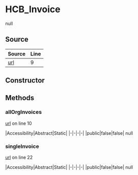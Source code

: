 # HCB_Invoice

null
## Source
|Source|Line|
|-|-|
|[url](https://github.com/devramsean0/hcb.js/blob/58eb626/src/api_endpoints/invoices.ts#L9)|9|
## Constructor
## Methods
### allOrgInvoices
[url](https://github.com/devramsean0/hcb.js/blob/58eb626/src/api_endpoints/invoices.ts#L10) on line 10  

|Accessibility|Abstract|Static|
|-|-|-|-|
|public|false|false|
null

### singleInvoice
[url](https://github.com/devramsean0/hcb.js/blob/58eb626/src/api_endpoints/invoices.ts#L22) on line 22  

|Accessibility|Abstract|Static|
|-|-|-|-|
|public|false|false|
null
